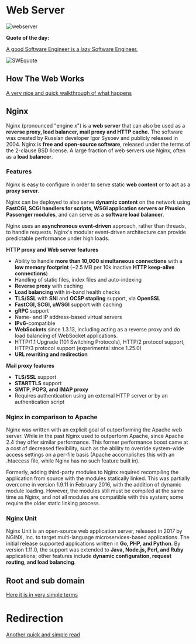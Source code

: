 # Web Server

![webserver](https://s3.amazonaws.com/intranet-projects-files/holbertonschool-sysadmin_devops/266/8Gu52Qv.png)

**Quote of the day:**

[A good Software Engineer is a lazy Software Engineer.](https://www.techwell.com/techwell-insights/2013/12/why-best-programmers-are-lazy-and-act-dumb)

![SWEquote](https://s3.amazonaws.com/intranet-projects-files/holbertonschool-sysadmin_devops/266/82VsYEC.jpg)

## How The Web Works

[A very nice and quick walkthrough of what happens](https://developer.mozilla.org/en-US/docs/Learn/Getting_started_with_the_web/How_the_Web_works)

## Nginx

Nginx (pronounced "engine x") is a **web server** that can also be used as a **reverse proxy, load balancer, mail proxy and HTTP cache.** The software was created by Russian developer Igor Sysoev and publicly released in 2004. Nginx is **free and open-source software**, released under the terms of the 2-clause BSD license. A large fraction of web servers use Nginx, often as a **load balancer**.

### Features

Nginx is easy to configure in order to serve static **web content** or to act as a **proxy server**.

Nginx can be deployed to also serve **dynamic content** on the network using **FastCGI, SCGI handlers for scripts, WSGI application servers or Phusion Passenger modules**, and can serve as a **software load balancer**.

Nginx uses an **asynchronous event-driven** approach, rather than threads, to handle requests. Nginx's modular event-driven architecture can provide predictable performance under high loads.

**HTTP proxy and Web server features**

* Ability to handle **more than 10,000 simultaneous connections** with a **low memory footprint** (~2.5 MB per 10k inactive **HTTP keep-alive connections**)
* Handling of static files, index files and auto-indexing
* **Reverse proxy** with caching
* **Load balancing** with in-band health checks
* **TLS/SSL** with **SNI** and **OCSP stapling** support, via **OpenSSL**
* **FastCGI, SCGI, uWSGI** support with caching
* **gRPC** support
* Name- and IP address-based virtual servers
* **IPv6**-compatible
* **WebSockets** since 1.3.13, including acting as a reverse proxy and do load balancing of WebSocket applications.
* HTTP/1.1 Upgrade (101 Switching Protocols), HTTP/2 protocol support, HTTP/3 protocol support (experimental since 1.25.0)
* **URL rewriting and redirection**

**Mail proxy features**

* **TLS/SSL** support
* **STARTTLS** support
* **SMTP, POP3, and IMAP proxy**
* Requires authentication using an external HTTP server or by an authentication script

### Nginx in comparison to Apache

Nginx was written with an explicit goal of outperforming the Apache web server. While in the past Nginx used to outperform Apache, since Apache 2.4 they offer similar performance. This former performance boost came at a cost of decreased flexibility, such as the ability to override system-wide access settings on a per-file basis (Apache accomplishes this with an .htaccess file, while Nginx has no such feature built in).

Formerly, adding third-party modules to Nginx required recompiling the application from source with the modules statically linked. This was partially overcome in version 1.9.11 in February 2016, with the addition of dynamic module loading. However, the modules still must be compiled at the same time as Nginx, and not all modules are compatible with this system; some require the older static linking process.

### Nginx Unit

Nginx Unit is an open-source web application server, released in 2017 by NGINX, Inc. to target multi-language microservices-based applications. The initial release supported applications written in **Go, PHP, and Python**. By version 1.11.0, the support was extended to **Java, Node.js, Perl, and Ruby** applications; other features include **dynamic configuration, request routing, and load balancing**.

## Root and sub domain

[Here it is in very simple terms](https://landingi.com/help/domains-vs-subdomains/)

# Redirection

[Another quick and simple read](https://moz.com/learn/seo/redirection)
